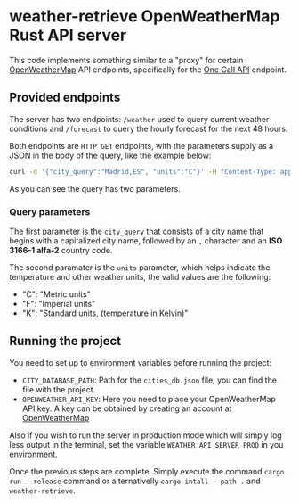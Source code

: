 # weather-retrieve OpenWeatherMap Rust API server

This code implements something similar to a "proxy" for certain [OpenWeatherMap](https://openweathermap.org/api/) API endpoints, 
specifically for the [One Call API](https://openweathermap.org/api/one-call-api) endpoint.

## Provided endpoints

The server has two endpoints: `/weather` used to query current weather conditions and `/forecast` to query the hourly forecast for the next 48 hours.

Both endpoints are `HTTP GET` endpoints, with the parameters supply as a JSON in the body of the query, like the example below:

```sh
curl -d '{"city_query":"Madrid,ES", "units":"C"}' -H "Content-Type: application/json" -X GET http://localhost:8080/forecast
```

As you can see the query has two parameters.

### Query parameters

The first parameter is the `city_query` that consists of a city name that begins with a capitalized city name, followed by an `,` 
character and an **ISO 3166-1 alfa-2** country code.

The second paramater is the `units` parameter, which helps indicate the temperature and other weather units, the valid values are the following:
- "C": "Metric units"
- "F": "Imperial units"
- "K": "Standard units, (temperature in Kelvin)"

## Running the project

You need to set up to environment variables before running the project:

- `CITY_DATABASE_PATH`: Path for the `cities_db.json` file, you can find the file with the project.
- `OPENWEATHER_API_KEY`: Here you need to place your OpenWeatherMap API key. A key can be obtained by creating an account at [OpenWeatherMap](https://openweathermap.org/api/)

Also if you wish to run the server in production mode which will simply log less output in the terminal, set the variable `WEATHER_API_SERVER_PROD` in you environment.

Once the previous steps are complete. Simply execute the command `cargo run --release` command or alternativelly `cargo intall --path .` and `weather-retrieve`.
